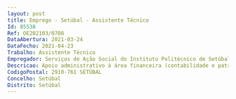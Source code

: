 ```yaml
--- 
layout: post
title: Emprego - Setúbal - Assistente Técnico
Id: 85538
Ref: OE202103/0708
DataAbertura: 2021-03-24
DataFecho: 2021-04-23
Trabalho: Assistente Técnico
Empregador: Serviços de Ação Social do Instituto Politécnico de Setúbal
Descricao: Apoio administrativo à área financeira (contabilidade e património), designadamente nas seguintes atividades a) Classificação de documentos contabilísticos e introdução na aplicação informática de processos de receita e despesa b) Colaboração na preparação do projeto de orçamento, nas conferências orçamentais e financeiras, no relatório de atividades e na prestação de contas c) Tratamento e envio de informação a prestar pelos Serviços e Fundos Autónomos d) Elaboração de procedimentos administrativos e financeiros tendentes a aquisições de bens e serviços, incluindo aquisições centralizadas d) Gestão de Stocks, designadamente no que respeita ao controlo das existências físicas e) Manutenção do inventário dos bens móveis afetos aos SAS IPS devidamente atualizado i) Atualização e gestão de arquivo dos processos e expediente específico nas matérias constantes no respetivo conteúdo funcional.
CodigoPostal: 2910-761 SETÚBAL
Concelho: Setúbal
Distrito: Setúbal
--- 
```


